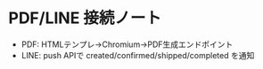 # PDF/LINE 接続ノート
- PDF: HTMLテンプレ→Chromium→PDF生成エンドポイント
- LINE: push APIで created/confirmed/shipped/completed を通知
